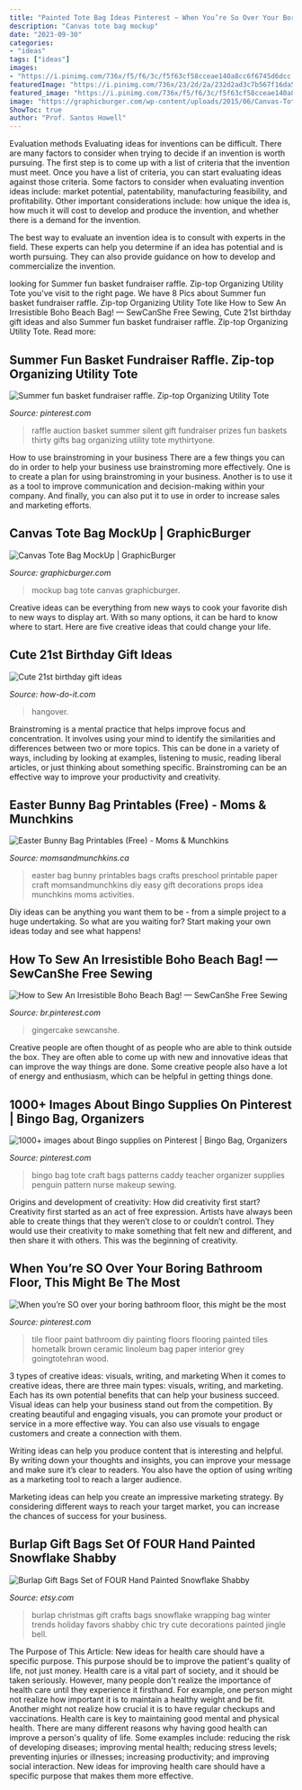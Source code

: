 ```yaml
---
title: "Painted Tote Bag Ideas Pinterest ~ When You’re So Over Your Boring Bathroom Floor, This Might Be The Most"
description: "Canvas tote bag mockup"
date: "2023-09-30"
categories:
- "ideas"
tags: ["ideas"]
images:
- "https://i.pinimg.com/736x/f5/f6/3c/f5f63cf58cceae140a8cc6f6745d6dcc.jpg"
featuredImage: "https://i.pinimg.com/736x/23/2d/2a/232d2ad3c7b567f16da5ec124dbdbcfc--raffle-prizes-raffle-ideas.jpg"
featured_image: "https://i.pinimg.com/736x/f5/f6/3c/f5f63cf58cceae140a8cc6f6745d6dcc.jpg"
image: "https://graphicburger.com/wp-content/uploads/2015/06/Canvas-Tote-Bag-MockUp-full.jpg"
ShowToc: true
author: "Prof. Santos Howell"
---
```



Evaluation methods
Evaluating ideas for inventions can be difficult. There are many factors to consider when trying to decide if an invention is worth pursuing. The first step is to come up with a list of criteria that the invention must meet. Once you have a list of criteria, you can start evaluating ideas against those criteria.
Some factors to consider when evaluating invention ideas include: market potential, patentability, manufacturing feasibility, and profitability. Other important considerations include: how unique the idea is, how much it will cost to develop and produce the invention, and whether there is a demand for the invention.

The best way to evaluate an invention idea is to consult with experts in the field. These experts can help you determine if an idea has potential and is worth pursuing. They can also provide guidance on how to develop and commercialize the invention.

	

		
looking for Summer fun basket fundraiser raffle. Zip-top Organizing Utility Tote you've visit to the right page. We have 8 Pics about Summer fun basket fundraiser raffle. Zip-top Organizing Utility Tote like How to Sew An Irresistible Boho Beach Bag! — SewCanShe Free Sewing, Cute 21st birthday gift ideas and also Summer fun basket fundraiser raffle. Zip-top Organizing Utility Tote. Read more:
		
    
## Summer Fun Basket Fundraiser Raffle. Zip-top Organizing Utility Tote

<img loading=lazy src="https://i.pinimg.com/736x/23/2d/2a/232d2ad3c7b567f16da5ec124dbdbcfc--raffle-prizes-raffle-ideas.jpg" onerror="this.onerror=null;this.src='https://tse4.mm.bing.net/th?id=OIP.fF-x96KHIXuMGAyiZAR0rwHaJ3&amp;pid=15.1';" alt="Summer fun basket fundraiser raffle. Zip-top Organizing Utility Tote">

_Source: pinterest.com_

>raffle auction basket summer silent gift fundraiser prizes fun baskets thirty gifts bag organizing utility tote mythirtyone. 

	

How to use brainstroming in your business
There are a few things you can do in order to help your business use brainstroming more effectively. One is to create a plan for using brainstroming in your business. Another is to use it as a tool to improve communication and decision-making within your company. And finally, you can also put it to use in order to increase sales and marketing efforts.

    
## Canvas Tote Bag MockUp | GraphicBurger

<img loading=lazy src="https://graphicburger.com/wp-content/uploads/2015/06/Canvas-Tote-Bag-MockUp-full.jpg" onerror="this.onerror=null;this.src='https://tse4.mm.bing.net/th?id=OIP._BMBvDWSUz1DLLpE5D_-dQHaJ2&amp;pid=15.1';" alt="Canvas Tote Bag MockUp | GraphicBurger">

_Source: graphicburger.com_

>mockup bag tote canvas graphicburger. 

	

Creative ideas can be everything from new ways to cook your favorite dish to new ways to display art. With so many options, it can be hard to know where to start. Here are five creative ideas that could change your life.

    
## Cute 21st Birthday Gift Ideas

<img loading=lazy src="https://i.pinimg.com/736x/9c/f3/d3/9cf3d33df10231b9a7b9b395ef1cfff6.jpg" onerror="this.onerror=null;this.src='https://tse1.mm.bing.net/th?id=OIP.Wkl5OnEpPCaWqX0jKCsWiAHaNL&amp;pid=15.1';" alt="Cute 21st birthday gift ideas">

_Source: how-do-it.com_

>hangover. 

	

Brainstroming is a mental practice that helps improve focus and concentration. It involves using your mind to identify the similarities and differences between two or more topics. This can be done in a variety of ways, including by looking at examples, listening to music, reading liberal articles, or just thinking about something specific. Brainstroming can be an effective way to improve your productivity and creativity.

    
## Easter Bunny Bag Printables (Free) - Moms &amp; Munchkins

<img loading=lazy src="http://www.momsandmunchkins.ca/wp-content/uploads/2015/03/easter-bunny-bag-printables-free.jpg" onerror="this.onerror=null;this.src='https://tse4.mm.bing.net/th?id=OIP.cWMOhHQm1YqpMgOiiZ8pmwHaLH&amp;pid=15.1';" alt="Easter Bunny Bag Printables (Free) - Moms &amp; Munchkins">

_Source: momsandmunchkins.ca_

>easter bag bunny printables bags crafts preschool printable paper craft momsandmunchkins diy easy gift decorations props idea munchkins moms activities. 

	

Diy ideas can be anything you want them to be - from a simple project to a huge undertaking. So what are you waiting for? Start making your own ideas today and see what happens!

    
## How To Sew An Irresistible Boho Beach Bag! — SewCanShe Free Sewing

<img loading=lazy src="https://i.pinimg.com/736x/f5/fa/f9/f5faf97abf49c2139b393737dc0e7f77.jpg" onerror="this.onerror=null;this.src='https://tse1.mm.bing.net/th?id=OIP.uABtjQxox7J4MMBudbzOiQHaLH&amp;pid=15.1';" alt="How to Sew An Irresistible Boho Beach Bag! — SewCanShe Free Sewing">

_Source: br.pinterest.com_

>gingercake sewcanshe. 

	

Creative people are often thought of as people who are able to think outside the box. They are often able to come up with new and innovative ideas that can improve the way things are done. Some creative people also have a lot of energy and enthusiasm, which can be helpful in getting things done.

    
## 1000+ Images About Bingo Supplies On Pinterest | Bingo Bag, Organizers

<img loading=lazy src="https://i.pinimg.com/736x/f5/f6/3c/f5f63cf58cceae140a8cc6f6745d6dcc.jpg" onerror="this.onerror=null;this.src='https://tse4.mm.bing.net/th?id=OIP.o7T9FK2oKwXdVB5HluGFwwHaJ4&amp;pid=15.1';" alt="1000+ images about Bingo supplies on Pinterest | Bingo Bag, Organizers">

_Source: pinterest.com_

>bingo bag tote craft bags patterns caddy teacher organizer supplies penguin pattern nurse makeup sewing. 

	

Origins and development of creativity: How did creativity first start?
Creativity first started as an act of free expression. Artists have always been able to create things that they weren’t close to or couldn’t control. They would use their creativity to make something that felt new and different, and then share it with others. This was the beginning of creativity.

    
## When You’re SO Over Your Boring Bathroom Floor, This Might Be The Most

<img loading=lazy src="https://i.pinimg.com/736x/46/65/e1/4665e122ae5c8fb5ef41066b7cd39659.jpg" onerror="this.onerror=null;this.src='https://tse1.mm.bing.net/th?id=OIP.uhrq73GziBvZEXfP9GZFzwHaJ3&amp;pid=15.1';" alt="When you’re SO over your boring bathroom floor, this might be the most">

_Source: pinterest.com_

>tile floor paint bathroom diy painting floors flooring painted tiles hometalk brown ceramic linoleum bag paper interior grey goingtotehran wood. 

	

3 types of creative ideas: visuals, writing, and marketing
When it comes to creative ideas, there are three main types: visuals, writing, and marketing. Each has its own potential benefits that can help your business succeed.
Visual ideas can help your business stand out from the competition. By creating beautiful and engaging visuals, you can promote your product or service in a more effective way. You can also use visuals to engage customers and create a connection with them.

Writing ideas can help you produce content that is interesting and helpful. By writing down your thoughts and insights, you can improve your message and make sure it’s clear to readers. You also have the option of using writing as a marketing tool to reach a larger audience.

Marketing ideas can help you create an impressive marketing strategy. By considering different ways to reach your target market, you can increase the chances of success for your business.

    
## Burlap Gift Bags Set Of FOUR Hand Painted Snowflake Shabby

<img loading=lazy src="https://img0.etsystatic.com/019/1/5722771/il_fullxfull.481149988_kacr.jpg" onerror="this.onerror=null;this.src='https://tse1.mm.bing.net/th?id=OIP.oXArJFdBc33SzD5czvsIDwHaLH&amp;pid=15.1';" alt="Burlap Gift Bags Set of FOUR Hand Painted Snowflake Shabby">

_Source: etsy.com_

>burlap christmas gift crafts bags snowflake wrapping bag winter trends holiday favors shabby chic try cute decorations painted jingle bell. 

	

The Purpose of This Article: New ideas for health care should have a specific purpose. This purpose should be to improve the patient's quality of life, not just money.
Health care is a vital part of society, and it should be taken seriously. However, many people don't realize the importance of health care until they experience it firsthand. For example, one person might not realize how important it is to maintain a healthy weight and be fit. Another might not realize how crucial it is to have regular checkups and vaccinations. Health care is key to maintaining good mental and physical health. There are many different reasons why having good health can improve a person's quality of life. Some examples include: reducing the risk of developing diseases; improving mental health; reducing stress levels; preventing injuries or illnesses; increasing productivity; and improving social interaction. New ideas for improving health care should have a specific purpose that makes them more effective.

